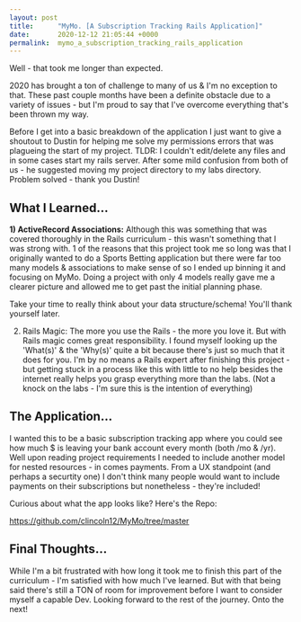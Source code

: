 ```yaml
---
layout: post
title:      "MyMo. [A Subscription Tracking Rails Application]"
date:       2020-12-12 21:05:44 +0000
permalink:  mymo_a_subscription_tracking_rails_application
---
```



Well - that took me longer than expected.

2020 has brought a ton of challenge to many of us & I'm no exception to that. These past couple months have been a definite obstacle due to a variety of issues - but I'm proud to say that I've overcome everything that's been thrown my way.

Before I get into a basic breakdown of the application I just want to give a shoutout to Dustin for helping me solve my permissions errors that was plagueing the start of my project. TLDR: I couldn't edit/delete any files and in some cases start my rails server. After some mild confusion from both of us - he suggested moving my project directory to my labs directory. Problem solved - thank you Dustin!

## What I Learned...

**1) ActiveRecord Associations:** Although this was something that was covered thoroughly in the Rails curriculum - this wasn't something that I was strong with. 1 of the reasons that this project took me so long was that I originally wanted to do a Sports Betting application but there were far too many models & associations to make sense of so I ended up binning it and focusing on MyMo. Doing a project with only 4 models really gave me a clearer picture and allowed me to get past the initial planning phase.

Take your time to really think about your data structure/schema! You'll thank yourself later.

2) Rails Magic: The more you use the Rails - the more you love it. But with Rails magic comes great responsibility. I found myself looking up the 'What(s)' & the 'Why(s)' quite a bit because there's just so much that it does for you. I'm by no means a Rails expert after finishing this project - but getting stuck in a process like this with little to no help besides the internet really helps you grasp everything more than the labs. (Not a knock on the labs - I'm sure this is the intention of everything)

## The Application...

I wanted this to be a basic subscription tracking app where you could see how much $ is leaving your bank account every month (both /mo & /yr). Well upon reading project requirements I needed to include another model for nested resources - in comes payments. From a UX standpoint (and perhaps a securtity one) I don't think many people would want to include payments on their subscriptions but nonetheless - they're included!

Curious about what the app looks like? Here's the Repo:

https://github.com/clincoln12/MyMo/tree/master

## Final Thoughts...

While I'm a bit frustrated with how long it took me to finish this part of the curriculum - I'm satisfied with how much I've learned. But with that being said there's still a TON of room for improvement before I want to consider myself a capable Dev. Looking forward to the rest of the journey. Onto the next!

